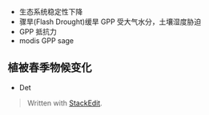 - 生态系统稳定性下降
- 骤旱(Flash Drought)缓旱 GPP 受大气水分，土壤湿度胁迫
- GPP 抵抗力
- modis GPP sage
## 植被春季物候变化

- Det


> Written with [StackEdit](https://stackedit.io/).
<!--stackedit_data:
eyJoaXN0b3J5IjpbLTEyNzQzOTU0ODEsNTAxNDAwNzE0XX0=
-->